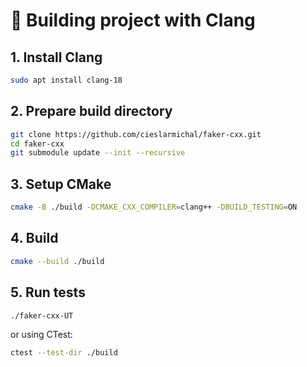 # 🔨 Building project with Clang

## 1. Install Clang

```bash
sudo apt install clang-18
```

## 2. Prepare build directory

```bash
git clone https://github.com/cieslarmichal/faker-cxx.git
cd faker-cxx
git submodule update --init --recursive
```

## 3. Setup CMake

```bash
cmake -B ./build -DCMAKE_CXX_COMPILER=clang++ -DBUILD_TESTING=ON
```

## 4. Build

```bash
cmake --build ./build
```

## 5. Run tests

```bash
./faker-cxx-UT
```

or using CTest:

```bash
ctest --test-dir ./build
```
